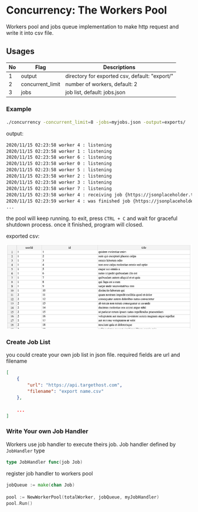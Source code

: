 # Concurrency: The Workers Pool

Workers pool and jobs queue implementation to make http request and write it into csv file.

## Usages

| No | Flag             | Descriptions                                   |
|----|------------------|------------------------------------------------|
| 1  | output           | directory for exported csv, default: "export/" |
| 2  | concurrent_limit | number of workers, default: 2                  |
| 3  | jobs             | job list, default: jobs.json                   |

### Example

```sh
./concurrency -concurrent_limit=8 -jobs=myjobs.json -output=exports/
```

output:

```sh
2020/11/15 02:23:58 worker 4 : listening
2020/11/15 02:23:58 worker 1 : listening
2020/11/15 02:23:58 worker 6 : listening
2020/11/15 02:23:58 worker 0 : listening
2020/11/15 02:23:58 worker 5 : listening
2020/11/15 02:23:58 worker 2 : listening
2020/11/15 02:23:58 worker 3 : listening
2020/11/15 02:23:58 worker 7 : listening
2020/11/15 02:23:58 worker 4 : receiving job {https://jsonplaceholder.typicode.com/albums albums.csv exports/}
2020/11/15 02:23:59 worker 4 : was finished job {https://jsonplaceholder.typicode.com/albums albums.csv exports/}
...
```

the pool will keep running. to exit, press `CTRL + C` and wait for graceful shutdown process. once it finished, program will closed.

exported csv:

![exported csv result](screenshots/exported_csv.png "exported csv result")

### Create Job List

you could create your own job list in json file. required fields are url and filename

```json
[
    {
        "url": "https://api.targethost.com",
        "filename": "export name.csv"
    },

    ...
]
```

### Write Your own Job Handler

Workers use job handler to execute theirs job. Job handler defined by `JobHandler` type

```go
type JobHandler func(job Job)
```

register job handler to workers pool

```go
jobQueue := make(chan Job)

pool := NewWorkerPool(totalWorker, jobQueue, myJobHandler)
pool.Run()
```
